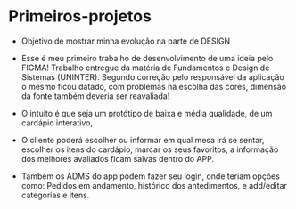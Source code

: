 # Primeiros-projetos

* Objetivo de mostrar minha evolução na parte de DESIGN

* Esse é meu primeiro trabalho de desenvolvimento de uma ideia pelo FIGMA!
  Trabalho entregue da matéria de Fundamentos e Design de Sistemas (UNINTER).
  Segundo correção pelo responsável da aplicação o mesmo ficou datado, 
  com problemas na escolha das cores, dimensão da fonte também deveria ser reavaliada! 

- O intuito é que seja um protótipo de baixa e média qualidade, de um cardápio interativo,
- O cliente poderá escolher ou informar em qual mesa irá se sentar, escolher os itens do cardápio, marcar os seus favoritos, 
  a informação dos melhores avaliados ficam salvas dentro do APP.

- Também os ADMS do app podem fazer seu login, onde teriam opções como: Pedidos em andamento, histórico dos antedimentos, 
  e add/editar categorias e itens.



